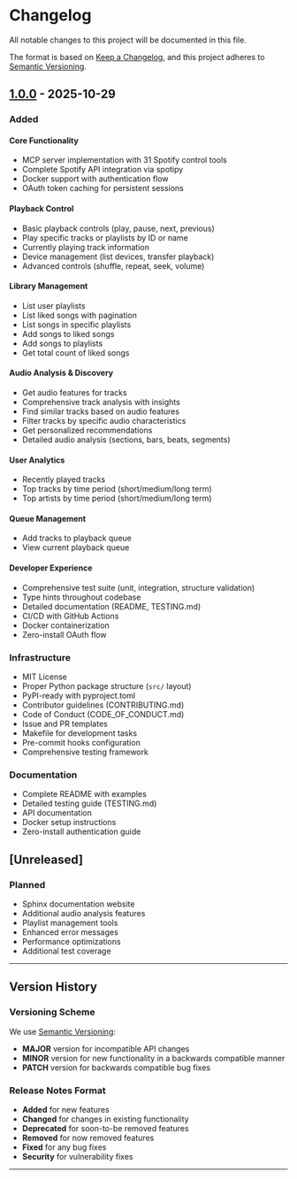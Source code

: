 # Changelog

All notable changes to this project will be documented in this file.

The format is based on [Keep a Changelog](https://keepachangelog.com/en/1.0.0/),
and this project adheres to [Semantic Versioning](https://semver.org/spec/v2.0.0.html).

## [1.0.0] - 2025-10-29

### Added

#### Core Functionality

- MCP server implementation with 31 Spotify control tools
- Complete Spotify API integration via spotipy
- Docker support with authentication flow
- OAuth token caching for persistent sessions

#### Playback Control

- Basic playback controls (play, pause, next, previous)
- Play specific tracks or playlists by ID or name
- Currently playing track information
- Device management (list devices, transfer playback)
- Advanced controls (shuffle, repeat, seek, volume)

#### Library Management

- List user playlists
- List liked songs with pagination
- List songs in specific playlists
- Add songs to liked songs
- Add songs to playlists
- Get total count of liked songs

#### Audio Analysis & Discovery

- Get audio features for tracks
- Comprehensive track analysis with insights
- Find similar tracks based on audio features
- Filter tracks by specific audio characteristics
- Get personalized recommendations
- Detailed audio analysis (sections, bars, beats, segments)

#### User Analytics

- Recently played tracks
- Top tracks by time period (short/medium/long term)
- Top artists by time period (short/medium/long term)

#### Queue Management

- Add tracks to playback queue
- View current playback queue

#### Developer Experience

- Comprehensive test suite (unit, integration, structure validation)
- Type hints throughout codebase
- Detailed documentation (README, TESTING.md)
- CI/CD with GitHub Actions
- Docker containerization
- Zero-install OAuth flow

### Infrastructure

- MIT License
- Proper Python package structure (`src/` layout)
- PyPI-ready with pyproject.toml
- Contributor guidelines (CONTRIBUTING.md)
- Code of Conduct (CODE_OF_CONDUCT.md)
- Issue and PR templates
- Makefile for development tasks
- Pre-commit hooks configuration
- Comprehensive testing framework

### Documentation

- Complete README with examples
- Detailed testing guide (TESTING.md)
- API documentation
- Docker setup instructions
- Zero-install authentication guide

## [Unreleased]

### Planned

- Sphinx documentation website
- Additional audio analysis features
- Playlist management tools
- Enhanced error messages
- Performance optimizations
- Additional test coverage

---

## Version History

### Versioning Scheme

We use [Semantic Versioning](https://semver.org/):

- **MAJOR** version for incompatible API changes
- **MINOR** version for new functionality in a backwards compatible manner
- **PATCH** version for backwards compatible bug fixes

### Release Notes Format

- **Added** for new features
- **Changed** for changes in existing functionality
- **Deprecated** for soon-to-be removed features
- **Removed** for now removed features
- **Fixed** for any bug fixes
- **Security** for vulnerability fixes

---

[1.0.0]: https://github.com/yourusername/spotify-mcp/releases/tag/v1.0.0

